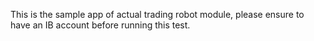 This is the sample app of actual trading robot module,
please ensure to have an IB account before running this test.

